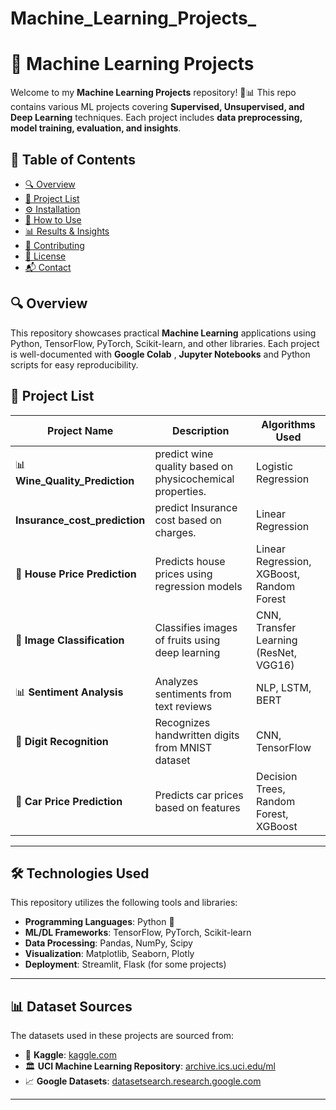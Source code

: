 # Machine_Learning_Projects_


# 🚀 Machine Learning Projects

Welcome to my **Machine Learning Projects** repository! 🤖📊 This repo contains various ML projects covering **Supervised, Unsupervised, and Deep Learning** techniques. Each project includes **data preprocessing, model training, evaluation, and insights**.

## 📌 Table of Contents
- [🔍 Overview](#-overview)
- [📂 Project List](#-project-list)
- [⚙️ Installation](#️-installation)
- [🚀 How to Use](#-how-to-use)
- [📊 Results & Insights](#-results--insights)
- [🤝 Contributing](#-contributing)
- [📜 License](#-license)
- [📬 Contact](#-contact)

## 🔍 Overview
This repository showcases practical **Machine Learning** applications using Python, TensorFlow, PyTorch, Scikit-learn, and other libraries. Each project is well-documented with **Google Colab** , **Jupyter Notebooks** and Python scripts for easy reproducibility.

## 📂 Project List
| Project Name | Description | Algorithms Used |
|-------------|------------|----------------|
| 📊 **Wine_Quality_Prediction** | predict wine quality based on physicochemical properties. | Logistic Regression |
|  **Insurance_cost_prediction** | predict Insurance cost based on charges. | Linear Regression |
| 🏡 **House Price Prediction** | Predicts house prices using regression models | Linear Regression, XGBoost, Random Forest |
| 🍎 **Image Classification** | Classifies images of fruits using deep learning | CNN, Transfer Learning (ResNet, VGG16) |
| 📊 **Sentiment Analysis** | Analyzes sentiments from text reviews | NLP, LSTM, BERT |
| 🔢 **Digit Recognition** | Recognizes handwritten digits from MNIST dataset | CNN, TensorFlow |
| 🚗 **Car Price Prediction** | Predicts car prices based on features | Decision Trees, Random Forest, XGBoost |

---

## 🛠 Technologies Used
This repository utilizes the following tools and libraries:
- **Programming Languages**: Python 🐍
- **ML/DL Frameworks**: TensorFlow, PyTorch, Scikit-learn
- **Data Processing**: Pandas, NumPy, Scipy
- **Visualization**: Matplotlib, Seaborn, Plotly
- **Deployment**: Streamlit, Flask (for some projects)

---

## 📊 Dataset Sources
The datasets used in these projects are sourced from:
- 📂 **Kaggle**: [kaggle.com](https://www.kaggle.com/)
- 🏛 **UCI Machine Learning Repository**: [archive.ics.uci.edu/ml](https://archive.ics.uci.edu/ml/)
- 📈 **Google Datasets**: [datasetsearch.research.google.com](https://datasetsearch.research.google.com/)

---
